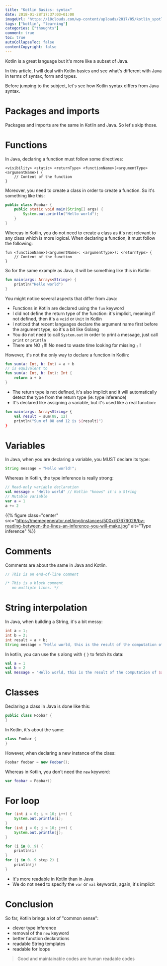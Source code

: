 ```yaml
---
title: "Kotlin Basics: syntax"
date: 2018-01-28T17:37:03+01:00
imageUrl: "https://10clouds.com/wp-content/uploads/2017/05/kotlin_spotlight@2x.png"
tags: ["kotlin", "learning"]
categories: ["thoughts"]
comment: true
toc: true
autoCollapseToc: false
contentCopyright: false
---
```


Kotlin is a great language but it's more like a subset of Java.

In this article, I will deal with Kotlin basics and see what's different with Java in terms of syntax, form and types.

<!--more-->

Before jumping to the subject, let's see how Kotlin syntax differs from Java syntax.

# Packages and imports

Packages and imports are the same in Kotlin and Java. So let's skip those.

# Functions

In Java, declaring a function must follow some directives:

```text
<visibility> <static> <returnType> <functionName>(<argumentType> <argumentName>) {
    // Content of the function
}
```

Moreover, you need to create a class in order to create a function. So it's something like this:

```java
public class Foobar {
    public static void main(String[] args) {
        System.out.println("Hello world");
    }
}
```

Whereas in Kotlin, you do not need to create a class as it's not relevant to any class which is more logical.
When declaring a function, it must follow the following:

```text
fun <functionName>(<argumentName>: <argumentType>): <returnType> {
    // Content of the function
}
```

So for the same example as Java, it will be something like this in Kotlin:

```kotlin
fun main(args: Arrays<String>) {
    println("Hello world")
}
```

You might notice several aspects that differ from Java:

- Functions in Kotlin are declared using the `fun` keyword
- I did not define the return type of the function: it's implicit, meaning if not defined, then it's a `void` or `Unit` in Kotlin
- I noticed that recent languages declare the argument name first before the argument type, so it's a bit like Golang
- You do not need to call `System.out` in order to print a message, just call `print` or `println`
- There are NO `;`!!! No need to waste time looking for missing `;` !

However, it's not the only way to declare a function in Kotlin:

```kotlin
fun sum(a: Int, b: Int) = a + b
// is equivalent to
fun sum(a: Int, b: Int): Int {
    return a + b
}
```

- The return type is not defined, it's also implicit and it will automatically detect the type from the return type (ie: type inference)
- It's declared like assigning a variable, but it's used like a real function:

```kotlin
fun main(args: Array<String> {
    val result = sum(88, 12)
    println("Sum of 88 and 12 is ${result}")
}
```

# Variables

In Java, when you are declaring a variable, you MUST declare its type:

```java
String message = "Hello world!";
```

Whereas in Kotlin, the type inference is really strong:

```kotlin
// Read-only variable declaration
val message = "Hello world" // Kotlin "knows" it's a String
// Mutable variable
var a = 1
a += 2
```

{{% figure class="center" src="https://memegenerator.net/img/instances/500x/67676028/by-reading-between-the-lines-an-inference-you-will-make.jpg" alt="Type inference" %}}

# Comments

Comments are about the same in Java and Kotlin.

```kotlin
// This is an end-of-line comment

/* This is a block comment
   on multiple lines. */
```

# String interpolation

In Java, when building a String, it's a bit messy:

```java
int a = 1;
int b = 2;
int result = a + b;
String message = "Hello world, this is the result of the computation of " + a + " and " + b + " which gives " + result;
```

In kotlin, you can use the `$` along with `{` `}` to fetch its data:

```kotlin
val a = 1
val b = 2
val message = "Hello world, this is the result of the computation of $a and $b which gives ${a + b}"
```

# Classes

Declaring a class in Java is done like this:

```java
public class Foobar {
}
```

In Kotlin, it's about the same:

```kotlin
class Foobar {
}
```

However, when declaring a new instance of the class:

```java
Foobar foobar = new Foobar();
```

Whereas in Kotlin, you don't need the `new` keyword:

```kotlin
var foobar = Foobar()
```

# For loop

```java
for (int i = 0; i < 10; i++) {
    System.out.println(i);
}
for (int j = 0; j < 10; j++) {
    System.out.println(j);
}
```

```kotlin
for (i in 0..9) {
    println(i)
}
for (j in 0..9 step 2) {
    println(j)
}
```

- It's more readable in Kotlin than in Java
- We do not need to specify the `var` or `val` keywords, again, it's implicit

# Conclusion

So far, Kotlin brings a lot of "common sense":

- clever type inference
- removal of the `new` keyword
- better function declarations
- readable String templates
- readable for loops

> Good and maintainable codes are human readable codes
